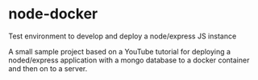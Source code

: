 # node-docker
Test environment to develop and deploy a node/express JS instance

A small sample project based on a YouTube tutorial for deploying a noded/express application with a mongo database to a docker container and then on to a server.
